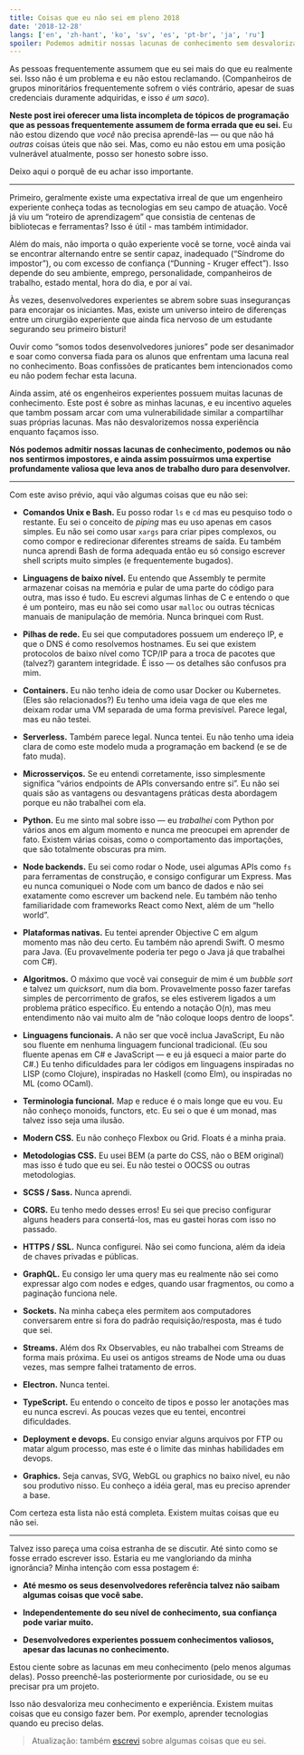 ```yaml
---
title: Coisas que eu não sei em pleno 2018
date: '2018-12-28'
langs: ['en', 'zh-hant', 'ko', 'sv', 'es', 'pt-br', 'ja', 'ru']
spoiler: Podemos admitir nossas lacunas de conhecimento sem desvalorizar nossa experiência.
---
```


As pessoas frequentemente assumem que eu sei mais do que eu realmente sei. Isso não é um problema e eu não estou reclamando. (Companheiros de grupos minoritários frequentemente sofrem o viés contrário, apesar de suas credenciais duramente adquiridas, e isso *é um saco*).

**Neste post irei oferecer uma lista incompleta de tópicos de programação que as pessoas frequentemente assumem de forma errada que eu sei.** Eu não estou dizendo que *você* não precisa aprendê-las — ou que não há *outras* coisas úteis que não sei. Mas, como eu não estou em uma posição vulnerável atualmente, posso ser honesto sobre isso.

Deixo aqui o porquê de eu achar isso importante.

---

Primeiro, geralmente existe uma expectativa irreal de que um engenheiro experiente conheça todas as tecnologias em seu campo de atuação. Você já viu um “roteiro de aprendizagem” que consistia de centenas de bibliotecas e ferramentas? Isso é útil - mas também intimidador.

Além do mais, não importa o quão experiente você se torne, você ainda vai se encontrar alternando entre se sentir capaz, inadequado (“Síndrome do impostor”), ou com excesso de confiança (“Dunning - Kruger effect”). Isso depende do seu ambiente, emprego, personalidade, companheiros de trabalho, estado mental, hora do dia, e por aí vai.

Às vezes, desenvolvedores experientes se abrem sobre suas inseguranças para encorajar os iniciantes. Mas, existe um universo inteiro de diferenças entre um cirurgião experiente que ainda fica nervoso de um estudante segurando seu primeiro bisturi!

Ouvir como “somos todos desenvolvedores juniores” pode ser desanimador e soar como conversa fiada para os alunos que enfrentam uma lacuna real no conhecimento. Boas confissões de praticantes bem intencionados como eu não podem fechar esta lacuna.

Ainda assim, até os engenheiros experientes possuem muitas lacunas de conhecimento. Este post é sobre as minhas lacunas, e eu incentivo aqueles que tambm possam arcar com uma vulnerabilidade similar a compartilhar suas próprias lacunas. Mas não desvalorizemos nossa experiência enquanto façamos isso.

**Nós podemos admitir nossas lacunas de conhecimento, podemos ou não nos sentirmos impostores, e ainda assim possuírmos uma expertise profundamente valiosa que leva anos de trabalho duro para desenvolver.**

---

Com este aviso prévio, aqui vão algumas coisas que eu não sei:

* **Comandos Unix e Bash.**  Eu posso rodar `ls` e `cd` mas eu pesquiso todo o restante. Eu sei o conceito de *piping* mas eu uso apenas em casos simples. Eu não sei como usar `xargs` para criar pipes complexos, ou como compor e redirecionar diferentes streams de saída. Eu também nunca aprendi Bash de forma adequada então eu só consigo escrever shell scripts muito simples (e frequentemente bugados).

* **Linguagens de baixo nível.** Eu entendo que Assembly te permite armazenar coisas na memória e pular de uma parte do código para outra, mas isso é tudo. Eu escrevi algumas linhas de C e entendo o que é um ponteiro, mas eu não sei como usar `malloc` ou outras técnicas manuais de manipulação de memória. Nunca brinquei com Rust.

* **Pilhas de rede.** Eu sei que computadores possuem um endereço IP, e que o DNS é como resolvemos hostnames. Eu sei que existem protocolos de baixo nível como TCP/IP para a troca de pacotes que (talvez?) garantem integridade. É isso — os detalhes são confusos pra mim.

* **Containers.** Eu não tenho ideia de como usar Docker ou Kubernetes. (Eles são relacionados?) Eu tenho uma ideia vaga de que eles me deixam rodar uma VM separada de uma forma previsível. Parece legal, mas eu não testei.

* **Serverless.** Também parece legal. Nunca tentei. Eu não tenho uma ideia clara de como este modelo muda a programação em backend (e se de fato muda).

* **Microsserviços.** Se eu entendi corretamente, isso simplesmente significa “vários endpoints de APIs conversando entre si”. Eu não sei quais são as vantagens ou desvantagens práticas desta abordagem porque eu não trabalhei com ela.

* **Python.** Eu me sinto mal sobre isso — eu *trabalhei* com Python por vários anos em algum momento e nunca me preocupei em aprender de fato. Existem várias coisas, como o comportamento das importações, que são totalmente obscuras pra mim.

* **Node backends.** Eu sei como rodar o Node, usei algumas APIs como `fs` para ferramentas de construção, e consigo configurar um Express. Mas eu nunca comuniquei o Node com um banco de dados e não sei exatamente como escrever um backend nele. Eu também não tenho familiaridade com frameworks React como Next, além de um “hello world”.

* **Plataformas nativas.** Eu tentei aprender Objective C em algum momento mas não deu certo. Eu também não aprendi Swift. O mesmo para Java. (Eu provavelmente poderia ter pego o Java já que trabalhei com C#).

* **Algoritmos.** O máximo que você vai conseguir de mim é um *bubble sort* e talvez um *quicksort*, num dia bom. Provavelmente posso fazer tarefas simples de percorrimento de grafos, se eles estiverem ligados a um problema prático específico. Eu entendo a notação O(n), mas meu entendimento não vai muito alm de “não coloque loops dentro de loops”.

* **Linguagens funcionais.** A não ser que você inclua JavaScript, Eu não sou fluente em nenhuma linguagem funcional tradicional. (Eu sou fluente apenas em C# e JavaScript — e eu já esqueci a maior parte do C#.) Eu tenho dificuldades para ler códigos em linguagens inspiradas no LISP (como Clojure), inspiradas no Haskell (como Elm), ou inspiradas no ML (como OCaml).

* **Terminologia funcional.** Map e reduce é o mais longe que eu vou. Eu não conheço monoids, functors, etc. Eu sei o que é um monad, mas talvez isso seja uma ilusão.

* **Modern CSS.** Eu não conheço Flexbox ou Grid. Floats é a minha praia.

* **Metodologias CSS.** Eu usei BEM (a parte do CSS, não o BEM original) mas isso é tudo que eu sei. Eu não testei o OOCSS ou outras metodologias.

* **SCSS / Sass.** Nunca aprendi.

* **CORS.** Eu tenho medo desses erros! Eu sei que preciso configurar alguns headers para consertá-los, mas eu gastei horas com isso no passado.

* **HTTPS / SSL.** Nunca configurei. Não sei como funciona, além da ideia de chaves privadas e públicas.

* **GraphQL.** Eu consigo ler uma query mas eu realmente não sei como expressar algo com nodes e edges, quando usar fragmentos, ou como a paginação funciona nele.

* **Sockets.** Na minha cabeça eles permitem aos computadores conversarem entre si fora do padrão requisição/resposta, mas é tudo que sei.

* **Streams.** Além dos Rx Observables, eu não trabalhei com Streams de forma mais próxima. Eu usei os antigos streams de Node uma ou duas vezes, mas sempre falhei tratamento de erros.

* **Electron.** Nunca tentei.

* **TypeScript.** Eu entendo o conceito de tipos e posso ler anotações mas eu nunca escrevi. As poucas vezes que eu tentei, encontrei dificuldades.

* **Deployment e devops.** Eu consigo enviar alguns arquivos por FTP ou matar algum processo, mas este é o limite das minhas habilidades em devops.

* **Graphics.** Seja canvas, SVG, WebGL ou graphics no baixo nível, eu não sou produtivo nisso. Eu conheço a idéia geral, mas eu preciso aprender a base.

Com certeza esta lista não está completa. Existem muitas coisas que eu não sei.

---

Talvez isso pareça uma coisa estranha de se discutir. Até sinto como se fosse errado escrever isso. Estaria eu me vangloriando da minha ignorância? Minha intenção com essa postagem é:

* **Até mesmo os seus desenvolvedores referência talvez não saibam algumas coisas que você sabe.**

* **Independentemente do seu nível de conhecimento, sua confiança pode variar muito.**

* **Desenvolvedores experientes possuem conhecimentos valiosos, apesar das lacunas no conhecimento.**

Estou ciente sobre as lacunas em meu conhecimento (pelo menos algumas delas). Posso preenchê-las posteriormente por curiosidade, ou se eu precisar pra um projeto.

Isso não desvaloriza meu conhecimento e experiência. Existem muitas coisas que eu consigo fazer bem. Por exemplo, aprender tecnologias quando eu preciso delas.

>Atualização: também [escrevi](/the-elements-of-ui-engineering/) sobre algumas coisas que eu sei.
